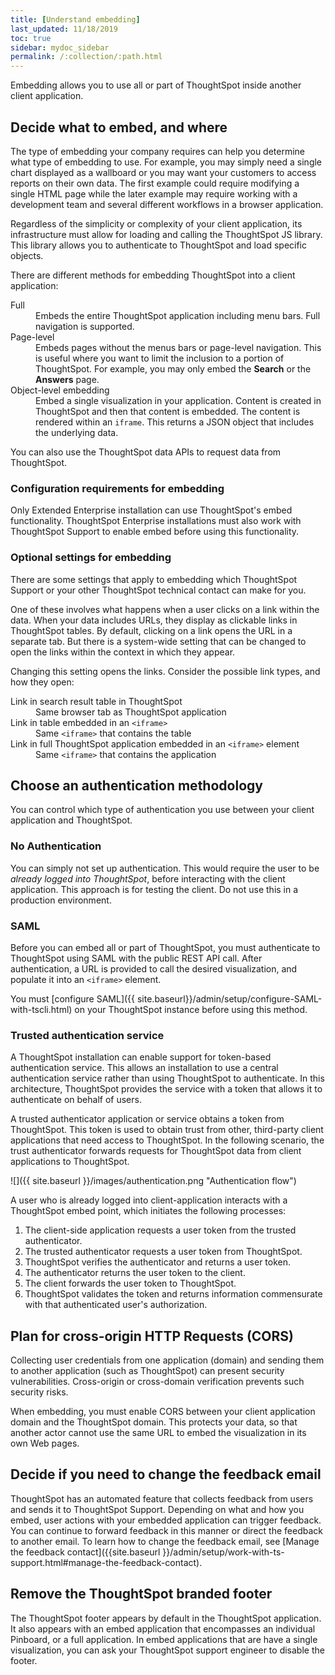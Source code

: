 ```yaml
---
title: [Understand embedding]
last_updated: 11/18/2019
toc: true
sidebar: mydoc_sidebar
permalink: /:collection/:path.html
---
```

Embedding allows you to use all or part of ThoughtSpot inside another client application.

## Decide what to embed, and where

The type of embedding your company requires can help you determine what type of embedding to use. For example, you may simply need a single chart displayed as a wallboard or you may want your customers to access reports on their own data. The first example could require modifying a single HTML page while the later example may require working with a development team and several different workflows in a browser application.

Regardless of the simplicity or complexity of your client application, its infrastructure must allow for loading and calling the ThoughtSpot JS library. This library allows you to authenticate to ThoughtSpot and load specific objects.

There are different methods for embedding ThoughtSpot into a client application:

<dl>
  <dlentry>
    <dt>Full</dt>
    <dd>Embeds the entire ThoughtSpot application including menu bars. Full navigation is supported.</dd>
  </dlentry>
  <dlentry>
    <dt>Page-level</dt>
    <dd>Embeds pages without the menus bars or page-level navigation. This is useful where you want to limit the inclusion to a portion of ThoughtSpot. For example, you may only embed the <strong>Search</strong> or the <strong>Answers</strong> page.</dd>
  </dlentry>
  <dlentry>
    <dt>Object-level embedding</dt>
    <dd>Embed a single visualization in your application. Content is created in ThoughtSpot and then that content is embedded. The content is rendered within an <code>iframe</code>. This returns a JSON object that includes the underlying data.</dd>
  </dlentry>
</dl>

You can also use the ThoughtSpot data APIs to request data from ThoughtSpot.

### Configuration requirements for embedding

Only Extended Enterprise installation can use ThoughtSpot's embed functionality.
ThoughtSpot Enterprise installations must also work with ThoughtSpot Support to
enable embed before using this functionality.

### Optional settings for embedding

There are some settings that apply to embedding which ThoughtSpot Support or your other ThoughtSpot technical contact can make for you.

One of these involves what happens when a user clicks on a link within the data. When your data includes URLs, they display as clickable links in ThoughtSpot tables. By default, clicking on a link opens the URL in a separate tab. But there is a system-wide setting that can be changed to open the links within the context in which they appear.

Changing this setting opens the links. Consider the possible link types, and how they open:

<dl>
  <dlentry>
    <dt>Link in search result table in ThoughtSpot</dt>
    <dd>Same browser tab as ThoughtSpot application</dd></dlentry>
  <dlentry>
    <dt>Link in table embedded in an <code>&lt;iframe&gt;</code></dt>
    <dd>Same <code>&lt;iframe&gt;</code> that contains the table</dd></dlentry>
  <dlentry>
    <dt>Link in full ThoughtSpot application embedded in an <code>&lt;iframe&gt;</code> element</dt>
    <dd>Same <code>&lt;iframe&gt;</code> that contains the application</dd></dlentry>
</dl>

## Choose an authentication methodology

You can control which type of authentication you use between your client application and ThoughtSpot.

### No Authentication

You can simply not set up authentication. This would require the user to be _already logged into ThoughtSpot_, before interacting with the client application. This approach is for testing the client. Do not use this in a production environment.

### SAML

Before you can embed all or part of ThoughtSpot, you must authenticate to ThoughtSpot using SAML with the public REST API call. After authentication, a URL is provided to call the desired visualization, and populate it into an
<code>&lt;iframe&gt;</code> element.

You must [configure SAML]({{ site.baseurl}}/admin/setup/configure-SAML-with-tscli.html) on your ThoughtSpot instance before using this method.

### Trusted authentication service

A ThoughtSpot installation can enable support for token-based authentication service. This allows an installation to use a central authentication service rather than using ThoughtSpot to authenticate. In this architecture, ThoughtSpot provides the service with a token that allows it to authenticate on behalf of users.

A trusted authenticator application or service obtains a token from ThoughtSpot. This token is used to obtain trust from other, third-party client applications that need access to ThoughtSpot. In the following scenario, the trust authenticator forwards requests for ThoughtSpot data from client applications to ThoughtSpot.

![]({{ site.baseurl }}/images/authentication.png "Authentication flow")

A user who is already logged into client-application interacts with a ThoughtSpot embed point, which initiates the following processes:

1. The client-side application requests a user token from the trusted authenticator.
2. The trusted authenticator requests a user token from ThoughtSpot.
3. ThoughtSpot verifies the authenticator and returns a user token.
4. The authenticator returns the user token to the client.
5. The client forwards the user token to ThoughtSpot.
6. ThoughtSpot validates the token and returns information commensurate with that authenticated user's authorization.


## Plan for cross-origin HTTP Requests (CORS)

Collecting user credentials from one application (domain) and sending them to another application (such as ThoughtSpot) can present security vulnerabilities. Cross-origin or cross-domain verification prevents such security risks.

When embedding, you must enable CORS between your client application domain and the ThoughtSpot domain. This protects your data, so that another actor cannot use the same URL to embed the visualization in its own Web pages.

## Decide if you need to change the feedback email

ThoughtSpot has an automated feature that collects feedback from users and sends it to ThoughtSpot Support. Depending on what and how you embed, user actions with your embedded application can trigger feedback. You can continue to forward feedback in this manner or direct the feedback to another email. To learn how to change the feedback email, see [Manage the feedback contact]({{site.baseurl }}/admin/setup/work-with-ts-support.html#manage-the-feedback-contact).

## Remove the ThoughtSpot branded footer

The ThoughtSpot footer appears by default in the ThoughtSpot application. It also appears with an embed application that encompasses an individual Pinboard, or a full application. In embed applications that are have a single visualization, you can ask your ThoughtSpot support engineer to disable the footer.
